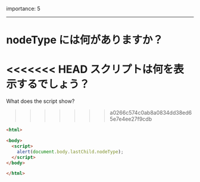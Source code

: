 importance: 5

---

# nodeType には何がありますか？

<<<<<<< HEAD
スクリプトは何を表示するでしょう？
=======
What does the script show?
>>>>>>> a0266c574c0ab8a0834dd38ed65e7e4ee27f9cdb

```html
<html>

<body>
  <script>
    alert(document.body.lastChild.nodeType);
  </script>
</body>

</html>
```
